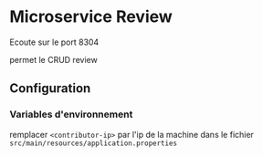 # Microservice Review

Ecoute sur le port 8304

permet le CRUD review

## Configuration

### Variables d'environnement

remplacer `<contributor-ip>` par l'ip de la machine dans le fichier `src/main/resources/application.properties`
